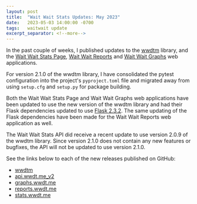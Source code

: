 ```yaml
---
layout: post
title:  "Wait Wait Stats Updates: May 2023"
date:   2023-05-03 14:00:00 -0700
tags:   waitwait update
excerpt_separator: <!--more-->
---
```


In the past couple of weeks, I published updates to the [wwdtm](https://github.com/questionlp/wwdtm) library, and the [Wait Wait Stats Page](https://stats.wwdt.me/), [Wait Wait Reports](https://reports.wwdt.me/) and [Wait Wait Graphs](https://graphs.wwdt.me/) web applications.

For version 2.1.0 of the wwdtm library, I have consolidated the pytest configuration into the project's `pyproject.toml` file and migrated away from using `setup.cfg` and `setup.py` for package building.

<!--more-->

Both the Wait Wait Stats Page and Wait Wait Graphs web applications have been updated to use the new version of the wwdtm library and had their Flask dependencies updated to use [Flask 2.3.2](https://github.com/pallets/flask/releases/tag/2.3.2). The same updating of the Flask dependencies have been made for the Wait Wait Reports web application as well.

The Wait Wait Stats API did receive a recent update to use version 2.0.9 of the wwdtm library. Since version 2.1.0 does not contain any new features or bugfixes, the API will not be updated to use version 2.1.0.

See the links below to each of the new releases published on GitHub:

- [wwdtm](https://github.com/questionlp/wwdtm/releases/tag/v2.1.0)
- [api.wwdt.me_v2](https://github.com/questionlp/api.wwdt.me_v2/releases/tag/v2.1.3)
- [graphs.wwdt.me](https://github.com/questionlp/graphs.wwdt.me/releases/tag/v2.2.5)
- [reports.wwdt.me](https://github.com/questionlp/reports.wwdt.me/releases/tag/v2.2.5)
- [stats.wwdt.me](https://github.com/questionlp/stats.wwdt.me/releases/tag/v5.3.0)
